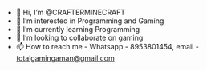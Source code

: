 - 👋 Hi, I’m @CRAFTERMINECRAFT
- 👀 I’m interested in Programming and Gaming
- 🌱 I’m currently learning Programming
- 💞️ I’m looking to collaborate on gaming
- 📫 How to reach me - Whatsapp - 8953801454, email - totalgamingaman@gmail.com

<!---
CRAFTERMINECRAFT/CRAFTERMINECRAFT is a ✨ special ✨ repository because its `README.md` (this file) appears on your GitHub profile.
You can click the Preview link to take a look at your changes.
--->
